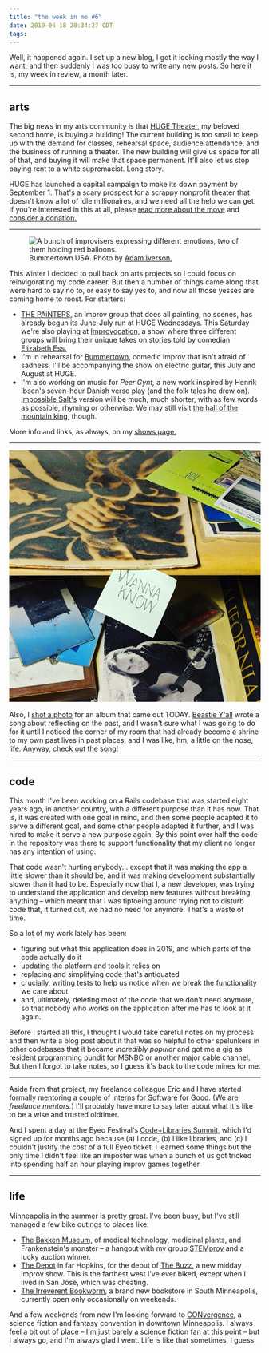 ```yaml
---
title: "the week in me #6"
date: 2019-06-18 20:34:27 CDT
tags:         
---
```


Well, it happened again. I set up a new blog, I got it looking mostly the way
I want, and then
suddenly I was too busy to write any new posts.
So here it is, my week in review, a
month later. 

---

## arts

The big news in my arts community is that [HUGE Theater,][huge] my
beloved second home, is buying a building! The current building is too
small to keep up with the demand for classes, rehearsal space, audience
attendance, and the business of running a theater. The new building
will give us space for all of that, and buying it will make that
space permanent. It'll also let us stop paying rent to a white
supremacist. Long story. 

HUGE has launched a capital campaign to make its down payment by
September 1. That's a scary prospect for a scrappy nonprofit theater
that doesn't know a lot of idle millionaires, and we need all the
help we can get. If you're interested in this at all, please
[read more about the move][hugemove] and [consider a donation.][hugeleap]    

---


<figure>
  <img
    src="/images/bummertown-2019.jpg"
    alt="A bunch of improvisers expressing different emotions, two of them holding red balloons."
  >
  <figcaption>Bummertown USA. Photo by <a href="http://www.adamiversonphotography.com">Adam Iverson.</a></figcaption>
</figure>

This winter I decided to pull back on arts projects so I could focus
on reinvigorating my code career. But then a number of things came
along that were hard to say no to, or easy to say yes to, and now
all those yesses are coming home to roost. For starters:

- [THE PAiNTERS,][painters] an improv group that does all painting,
  no scenes, has already begun its June-July run at HUGE Wednesdays.
  This Saturday we're also playing at [Improvocation,][improvocation]
  a show where three different groups will bring their unique takes
  on stories told by comedian [Elizabeth Ess.][ess] 
- I'm in rehearsal for [Bummertown,][bummertown] comedic improv
  that isn't afraid of sadness. I'll be accompanying
  the show on electric guitar, this July and August at HUGE.       
- I'm also working on music for <cite>Peer Gynt,</cite> a new work
  inspired by Henrik Ibsen's seven-hour Danish verse play (and the
  folk tales he drew on). [Impossible Salt's][impossible salt] version
  will be much,
  much shorter, with as few words as possible, rhyming or otherwise.
  We may still
  visit [the hall of the mountain king,][mountain-king] though.

More info and links, as always, on my [shows page.][shows page] 

---

![A loosely arranged collection of photos, posters, and art from California and rural Minnesota.](../../src/assets/images/wanna-know-beastie-yall.jpg)

Also, I [shot a photo][wanna-know-instagram] for an album that came out TODAY.
[Beastie Y'all][beastie] wrote a song about reflecting on the
past, and I wasn't sure what I was going
to do for it until I noticed the corner of my room that had already
become a shrine to my own past lives in past places, and I was like,
hm, a little on the nose, life. Anyway, [check out the song!][wanna-know]



---

## code
     
This month I've been working on a Rails codebase that was started eight years
ago, in another country, with a different purpose than it has now. That is,
it was created with one goal in mind, and then some people adapted it
to serve a different goal, and some other people adapted it further,
and I was hired to make it serve a new purpose again. By this point
over half the code in the repository was there to support functionality
that my client no longer has any intention of using.

That code wasn't hurting anybody... except that it was making the app
a little slower than it should be, and it was making development
substantially slower than it had to be. Especially now that I, a new
developer, was trying to understand the application and develop new
features without breaking anything – which meant that I was tiptoeing
around trying not to disturb code that, it turned out, we had no need
for anymore. That's a waste of time.  

So a lot of my work lately has been:
- figuring out what this
application does in 2019, and which parts of the code actually
do it
- updating the platform and tools it relies on
- replacing
and simplifying code that's antiquated
- crucially, writing tests
to help us notice when we break the functionality we care about
- and, ultimately,
deleting most of the code that we don't need anymore, so that
nobody who works on the application after me has to look at it
again. 
   
Before I started all this, I thought I would take careful notes on my
process and then write a blog post about it that was so helpful to
other spelunkers in other codebases that it became *incredibly
popular* and got me a gig as resident programming pundit for MSNBC
or another major cable channel. But then I forgot to take notes,
so I guess it's back to the code mines for me.

---

Aside from that project, my freelance colleague Eric and I have started
formally mentoring a couple
of interns for [Software for Good.][sfg] (We are *freelance mentors.*)
I'll probably have more to say
later about what it's like to be a wise and trusted oldtimer. 

And I spent a day at the Eyeo Festival's
[Code+Libraries Summit,][code+libraries] which I'd signed up for months
ago because (a) I code, (b) I like libraries, and (c) I couldn't justify
the cost of a full Eyeo ticket. I learned some things but the only time I
didn't feel like an imposter was when a bunch of us got tricked into
spending half an hour playing improv games together. 

---

## life

Minneapolis in the summer is pretty great. I've been busy, but
I've still managed a few bike outings to places like:

- [The Bakken Museum,][bakken] of medical technology, medicinal plants,
  and Frankenstein's monster – a hangout with my group [STEMprov] and
  a lucky auction winner.   
- [The Depot] in far Hopkins, for the debut of [The Buzz,][The Buzz]
  a new midday improv show. This is the farthest west I've ever biked,
  except when I lived in San José, which was cheating.
- [The Irreverent Bookworm,][the irreverent bookworm] a brand new
  bookstore in South Minneapolis, currently open only occasionally
  on weekends.
 
And a few weekends from now I'm looking forward to
[CONvergence,][convergence] a science fiction and fantasy convention in
downtown Minneapolis. I always feel a bit out of place – I'm just barely
a science fiction fan at this point – but I always go, and I'm always
glad I went. Life is like that sometimes, I guess. 

[sfg]: https://www.softwareforgood.com/
[code+libraries]: http://eyeofestival.com/summit/

[HUGE]: http://www.hugetheater.com/ 
[hugemove]: http://www.hugetheater.com/donate/hugemove/
[hugeleap]: http://www.hugetheater.com/donate/capcam/
[painters]: https://www.facebook.com/ThePaintersImprov    
[ess]: https://www.elizabethess.com/
[improvocation]: https://www.facebook.com/events/2296702307209088/
[bummertown]: https://www.facebook.com/bummertown/
[impossible salt]: https://www.impossiblesalt.org/
[mountain-king]: https://www.youtube.com/watch?v=kLp_Hh6DKWc
[shows page]: https://www.erikostrom.com/arts/shows
[beastie]: https://beastieyall.bandcamp.com
[wanna-know-instagram]: https://www.instagram.com/p/Byx5yWwniD-/
[wanna-know]: https://beastieyall.bandcamp.com/track/wanna-know  

[bakken]: https://thebakken.org
[stemprov]: https://www.facebook.com/STEMprovMN/
[the irreverent bookworm]: https://irrevbooks.com
[The Depot]: http://www.thedepotcoffeehouse.com
[The Buzz]: https://www.facebook.com/TheBuzzImprov/
[convergence]: http://www.convergence-con.org
